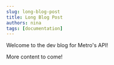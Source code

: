 ```yaml
---
slug: long-blog-post
title: Long Blog Post
authors: nina
tags: [documentation]
---
```


Welcome to the dev blog for Metro's API!

<!--truncate-->

More content to come!